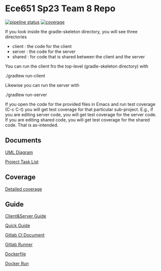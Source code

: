 Ece651 Sp23 Team 8 Repo
======================================
[![pipeline status](https://gitlab.oit.duke.edu/ys386/ece651-sp23-team8-riskgame/badges/main/pipeline.svg)](https://gitlab.oit.duke.edu/ys386/ece651-sp23-team8-riskgame/-/pipelines)
[![coverage](https://gitlab.oit.duke.edu/ys386/ece651-sp23-team8-riskgame/badges/main/coverage.svg?job=test)](https://ys386.pages.oit.duke.edu/ece651-sp23-team8-riskgame/dashboard.html)

If you look inside the gradle-skeleton directory, you will see three directories

- client : the code for the client
- server : the code for the server
- shared : for code that is shared between the client and the server

You can run the client fro the top-level (gradle-skeleton directory)
with

./gradlew run-client

Likewise you can run the server with

./gradlew run-server

If you open the code for the provided files in Emacs and run test
coverage (C-c C-t) you will get test coverage for that particular
sub-project.  E.g., if you are editing server code, you will get
test coverage for the server code.  If you are editing shared
code, you will get test coverage for the shared code. That is
as-intended.


## Documents
[UML Diagram](https://www.canva.com/design/DAFb0hZmeyU/WHC6Jp9ISU1aHNBpZ1FC7Q/edit)

[Project Task List](https://docs.google.com/spreadsheets/d/1T11l-u_cKE7usFyzeh6nFgeQg2giplyMUG1rpR9TXeo/edit#gid=0)


## Coverage
[Detailed coverage](https://ys386.pages.oit.duke.edu/ece651-sp23-team8-riskgame/dashboard.html)

## Guide
[Client&Server Guide](https://gitlab.oit.duke.edu/ys386/ece651-sp23-team8-riskgame/-/blob/main/client_server.md)

[Quick Guide](https://gitlab.oit.duke.edu/ys386/ece651-sp23-team8-riskgame/-/blob/main/git_quick_reference.md)

[Gitlab CI Document](https://docs.gitlab.com/ee/ci/yaml/)

[Gitlab Runner](https://docs.gitlab.com/runner/)

[Dockerfile](https://docs.docker.com/engine/reference/builder/)

[Docker Run]( https://docs.docker.com/engine/reference/run/)
